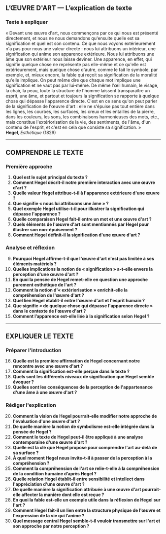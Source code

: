 ## L’ŒUVRE D'ART — L’explication de texte

### Texte à expliquer
« Devant une œuvre d'art, nous commençons par ce qui nous est présenté directement, et nous ne nous demandons qu'ensuite quelle est sa signification et quel est son contenu. Ce que nous voyons extérieurement n'a pas pour nous une valeur directe : nous lui attribuons un intérieur, une signification qui anime son apparence extérieure. Nous lui attribuons une âme que son extérieur nous laisse deviner. Une apparence, en effet, qui signifie quelque chose ne représente pas elle-même et ce qu'elle est extérieurement, mais quelque chose d'autre, comme le fait le symbole, par exemple, et, mieux encore, la fable qui reçoit sa signification de la moralité qu'elle implique. On peut même dire que chaque mot implique une signification et ne vaut pas par lui-même. De même l'œil humain, le visage, la chair, la peau, toute la structure de l'homme laissent transparaître un esprit, une âme, et partout et toujours la signification se rapporte à quelque chose qui dépasse l'apparence directe. C'est en ce sens qu'on peut parler de la signification de l'œuvre d'art : elle ne s'épuise pas tout entière dans les lignes, les courbes, les surfaces, les creux et les entailles de la pierre, dans les couleurs, les sons, les combinaisons harmonieuses des mots, etc., mais constitue l'extériorisation de la vie, des sentiments, de l'âme, d'un contenu de l'esprit, et c'est en cela que consiste sa signification. »  
**Hegel**, *Esthétique* (1829)

---

## COMPRENDRE LE TEXTE

### Première approche

1. **Quel est le sujet principal du texte ?**  
2. **Comment Hegel décrit-il notre première interaction avec une œuvre d'art ?**  
3. **Quelle valeur Hegel attribue-t-il à l'apparence extérieure d'une œuvre ?**  
4. **Que signifie « nous lui attribuons une âme » ?**  
5. **Quel exemple Hegel utilise-t-il pour illustrer la signification qui dépasse l'apparence ?**  
6. **Quelle comparaison Hegel fait-il entre un mot et une œuvre d'art ?**  
7. **Quels éléments de l'œuvre d'art sont mentionnés par Hegel pour illustrer son non-épuisement ?**  
8. **Comment Hegel définit-il la signification d'une œuvre d'art ?**

### Analyse et réflexion

9. **Pourquoi Hegel affirme-t-il que l'œuvre d'art n'est pas limitée à ses éléments matériels ?**  
10. **Quelles implications la notion de « signification » a-t-elle envers la perception d'une œuvre d'art ?**  
11. **En quoi la pensée de Hegel remet-elle en question une approche purement esthétique de l'art ?**  
12. **Comment la notion d'« extériorisation » enrichit-elle la compréhension de l'œuvre d'art ?**  
13. **Quel lien Hegel établit-il entre l'œuvre d'art et l'esprit humain ?**  
14. **Que signifie « de quelque chose qui dépasse l'apparence directe » dans le contexte de l'œuvre d'art ?**  
15. **Comment l’apparence est-elle liée à la signification selon Hegel ?**

---

## EXPLIQUER LE TEXTE

### Préparer l'introduction

16. **Quelle est la première affirmation de Hegel concernant notre rencontre avec une œuvre d'art ?**  
17. **Comment la signification est-elle perçue dans le texte ?**  
18. **Quels sont les différents niveaux de signification que Hegel semble évoquer ?**  
19. **Quelles sont les conséquences de la perception de l'appartenance d'une âme à une œuvre d'art ?**

### Rédiger l'explication

20. **Comment la vision de Hegel pourrait-elle modifier notre approche de l'évaluation d'une œuvre d'art ?**  
21. **De quelle manière la notion de symbolisme est-elle intégrée dans la pensée de Hegel ?**  
22. **Comment le texte de Hegel peut-il être appliqué à une analyse contemporaine d'une œuvre d'art ?**  
23. **Quelle est la clé que Hegel propose pour comprendre l'art au-delà de sa surface ?**  
24. **À quel moment Hegel nous invite-t-il à passer de la perception à la compréhension ?**  
25. **Comment la compréhension de l'art se relie-t-elle à la compréhension de la condition humaine d’après Hegel ?**  
26. **Quelle relation Hegel établit-il entre sensibilité et intellect dans l'appréciation d'une œuvre d'art ?**  
27. **De quelle manière la signification attribuée à une œuvre d'art pourrait-elle affecter la manière dont elle est reçue ?**  
28. **En quoi la fable est-elle un exemple utile dans la réflexion de Hegel sur l'art ?**  
29. **Comment Hegel fait-il un lien entre la structure physique de l'œuvre et l'expression de la vie qui l’anime ?**  
30. **Quel message central Hegel semble-t-il vouloir transmettre sur l'art et son approche par notre perception ?**